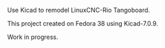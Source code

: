 Use Kicad to remodel LinuxCNC-Rio Tangoboard.

This project created on Fedora 38 using Kicad-7.0.9.


Work in progress.
